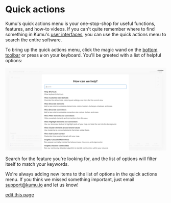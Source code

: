 # Quick actions

Kumu's quick actions menu is your one-stop-shop for useful functions, features, and how-to videos. If you can't quite remember where to find something in Kumu's [user interfaces](/overview/user-interfaces.html), you can use the quick actions menu to search the entire software.

To bring up the quick actions menu, click the magic wand <i class="fa fa-magic"></i> on the [bottom toolbar](/overview/map-editor.html#bottom-toolbar) or press `W` on your keyboard. You'll be greeted with a list of helpful options:

![quick actions modal](/images/quick-actions.png)

Search for the feature you're looking for, and the list of options will filter itself to match your keywords.

We're always adding new items to the list of options in the quick actions menu. If you think we missed something important, just email [support@kumu.io](mailto:support@kumu.io) and let us know!

<span class="edit-link"><a href="https://github.com/kumu/docs/blob/master/guides/quick-actions.md" target="_blank"><i class="fa fa-github"></i> edit this page</a></span>
